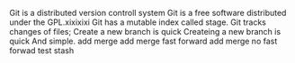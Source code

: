 Git is a distributed version controll system
Git is a  free software distributed under the GPL.xixixixi
Git has a mutable index called stage.
Git tracks changes of files;
Create a new branch is quick
Createing a new branch is quick And simple.
add merge
add merge fast forward
add merge no fast forwad
test stash
